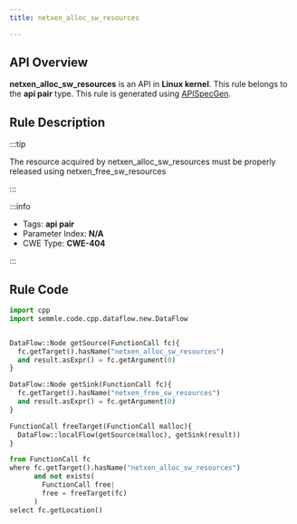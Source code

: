 ```yaml
---
title: netxen_alloc_sw_resources

---
```



## API Overview
**netxen_alloc_sw_resources** is an API in **Linux kernel**. This rule belongs to the **api pair** type. This rule is generated using [APISpecGen](../../tools/APISpecGen).
## Rule Description

:::tip

The resource acquired by netxen_alloc_sw_resources must be properly released using netxen_free_sw_resources

:::

:::info

- Tags: **api pair**
- Parameter Index: **N/A**
- CWE Type: **CWE-404**

:::

## Rule Code
```python
import cpp
import semmle.code.cpp.dataflow.new.DataFlow


DataFlow::Node getSource(FunctionCall fc){
  fc.getTarget().hasName("netxen_alloc_sw_resources")
  and result.asExpr() = fc.getArgument(0)
}

DataFlow::Node getSink(FunctionCall fc){
  fc.getTarget().hasName("netxen_free_sw_resources")
  and result.asExpr() = fc.getArgument(0)
}

FunctionCall freeTarget(FunctionCall malloc){
  DataFlow::localFlow(getSource(malloc), getSink(result))
}

from FunctionCall fc
where fc.getTarget().hasName("netxen_alloc_sw_resources")
      and not exists(
        FunctionCall free| 
        free = freeTarget(fc)
      )
select fc.getLocation()

    
```